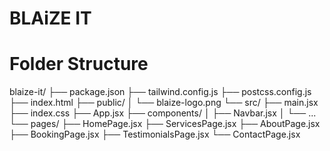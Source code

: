 # BLAiZE IT
# Folder Structure
blaize-it/
├── package.json
├── tailwind.config.js
├── postcss.config.js
├── index.html
├── public/
│   └── blaize-logo.png
└── src/
    ├── main.jsx
    ├── index.css
    ├── App.jsx
    ├── components/
    │   ├── Navbar.jsx
    │   └── ...
    └── pages/
        ├── HomePage.jsx
        ├── ServicesPage.jsx
        ├── AboutPage.jsx
        ├── BookingPage.jsx
        ├── TestimonialsPage.jsx
        └── ContactPage.jsx
